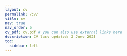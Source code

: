 ```yaml
---
layout: cv
permalink: /cv/
title: cv
nav: true
nav_order: 5
cv_pdf: cv.pdf # you can also use external links here
description: CV last updated: 2 June 2025
toc:
  sidebar: left
---
```

